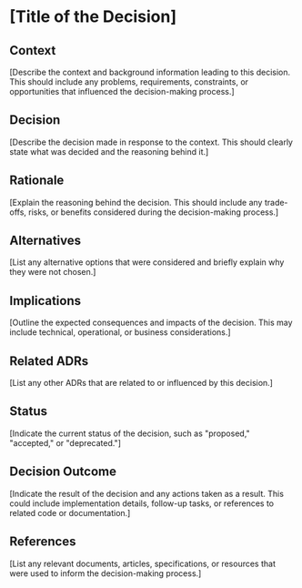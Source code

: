 # [Title of the Decision]

## Context

[Describe the context and background information leading to this decision. This should include any problems, requirements, constraints, or opportunities that influenced the decision-making process.]

## Decision

[Describe the decision made in response to the context. This should clearly state what was decided and the reasoning behind it.]

## Rationale

[Explain the reasoning behind the decision. This should include any trade-offs, risks, or benefits considered during the decision-making process.]

## Alternatives

[List any alternative options that were considered and briefly explain why they were not chosen.]

## Implications

[Outline the expected consequences and impacts of the decision. This may include technical, operational, or business considerations.]

## Related ADRs

[List any other ADRs that are related to or influenced by this decision.]

## Status

[Indicate the current status of the decision, such as "proposed," "accepted," or "deprecated."]

## Decision Outcome

[Indicate the result of the decision and any actions taken as a result. This could include implementation details, follow-up tasks, or references to related code or documentation.]

## References

[List any relevant documents, articles, specifications, or resources that were used to inform the decision-making process.]
